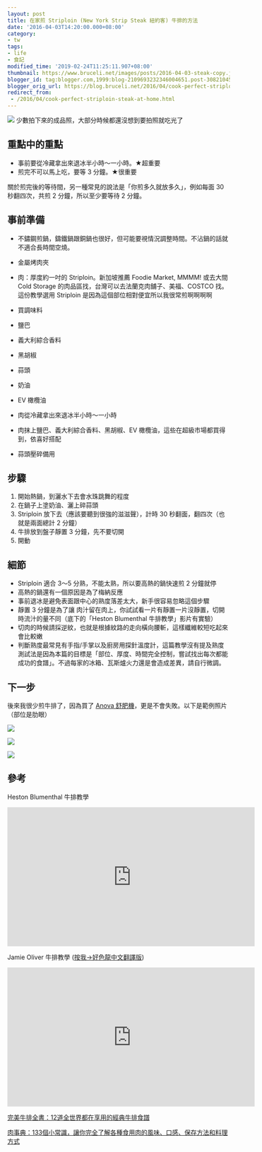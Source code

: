 ```yaml
---
layout: post
title: 在家煎 Striploin (New York Strip Steak 紐約客) 牛排的方法
date: '2016-04-03T14:20:00.000+08:00'
category:
- tw
tags:
- life
- 食記
modified_time: '2019-02-24T11:25:11.907+08:00'
thumbnail: https://www.bruceli.net/images/posts/2016-04-03-steak-copy.jpg
blogger_id: tag:blogger.com,1999:blog-2109693232346004651.post-3082104571371522013
blogger_orig_url: https://blog.bruceli.net/2016/04/cook-perfect-striploin-steak-at-home.html
redirect_from:
 - /2016/04/cook-perfect-striploin-steak-at-home.html
---
```


![](/images/posts/2016-04-03-steak-copy.jpg)
<span>少數拍下來的成品照，大部分時候都還沒想到要拍照就吃光了</span>

## 重點中的重點

- 事前要從冷藏拿出來退冰半小時～一小時。★超重要
- 煎完不可以馬上吃，要等 3 分鐘。★很重要

關於煎完後的等待間，另一種常見的說法是「你煎多久就放多久」，例如每面 30 秒翻四次，共煎 2 分鐘，所以至少要等待 2 分鐘。

## 事前準備

- 不鏽鋼煎鍋，鑄鐵鍋跟銅鍋也很好，但可能要視情況調整時間。不沾鍋的話就不適合長時間空燒。
- 金屬烤肉夾
- 肉：厚度約一吋的 Striploin。新加坡推薦 Foodie Market, MMMM! 或去大間 Cold Storage 的肉品區找，台灣可以去法蘭克肉舖子、美福、COSTCO 找。這份教學選用 Striploin 是因為這個部位相對便宜所以我很常煎啊啊啊啊
- 買調味料

- 鹽巴
- 義大利綜合香料
- 黑胡椒
- 蒜頭
- 奶油
- EV 橄欖油

- 肉從冷藏拿出來退冰半小時～一小時
- 肉抹上鹽巴、義大利綜合香料、黑胡椒、EV 橄欖油，這些在超級市場都買得到，依喜好搭配
- 蒜頭壓碎備用

## 步驟

1. 開始熱鍋，到灑水下去會水珠跳舞的程度
2. 在鍋子上塗奶油、灑上碎蒜頭
3. Striploin 放下去（應該要聽到很強的滋滋聲），計時 30 秒翻面，翻四次（也就是兩面總計 2 分鐘）
4. 牛排放到盤子靜置 3 分鐘，先不要切開
5. 開動

## 細節

- Striploin 適合 3～5 分熟，不能太熟，所以要高熱的鍋快速煎 2 分鐘就停
- 高熱的鍋還有一個原因是為了梅納反應
- 事前退冰是避免表面跟中心的熟度落差太大，新手很容易忽略這個步驟
- 靜置 3 分鐘是為了讓 肉汁留在肉上，你試試看一片有靜置一片沒靜置，切開時流汁的量不同（底下的「Heston Blumenthal 牛排教學」影片有實驗）
- 切肉的時候請採逆紋，也就是根據紋路的走向橫向腰斬，這樣纖維較短吃起來會比較嫩
- 判斷熟度最常見有手指/手掌以及廚房用探針溫度計，這篇教學沒有提及熟度測試法是因為本篇的目標是「部位、厚度、時間完全控制，嘗試找出每次都能成功的食譜」。不過每家的冰箱、瓦斯爐火力還是會造成差異，請自行微調。

## 下一步

後來我很少煎牛排了，因為買了 [Anova 舒肥機](https://zh-tw.anovaculinary.com/)，更是不會失敗。以下是範例照片（部位是肋眼）

![](/images/posts/2016-04-03-IMAG0242-2.jpeg)

![](/images/posts/2016-04-03-IMG_0112.jpeg)

![](/images/posts/2016-04-03-IMG_2596.jpeg)

## 參考

Heston Blumenthal 牛排教學
 
<iframe width="560" height="315" src="https://www.youtube.com/embed/kR6ZxmY9wVk?si=_SeOqrV4KpbxEBqN" title="YouTube video player" frameborder="0" allow="accelerometer; autoplay; clipboard-write; encrypted-media; gyroscope; picture-in-picture; web-share" referrerpolicy="strict-origin-when-cross-origin" allowfullscreen></iframe>

Jamie Oliver 牛排教學 ([按我→好色龍中文翻譯版](http://hornydragon.blogspot.com/2014/07/blog-post_18.html)) 

<iframe width="560" height="315" src="https://www.youtube.com/embed/46eRIxVxkG8?si=6yWUmaqlsTTQyeFA" title="YouTube video player" frameborder="0" allow="accelerometer; autoplay; clipboard-write; encrypted-media; gyroscope; picture-in-picture; web-share" referrerpolicy="strict-origin-when-cross-origin" allowfullscreen></iframe>

[完美牛排全書：12道全世界都在享用的經典牛排食譜 ](<http://www.books.com.tw/exep/assp.php/bruceli/products/0010542242?utm_source=bruceli&utm_medium=ap-books&utm_content=recommend&utm_campaign=ap-201604>)

[肉事典：133個小常識，讓你完全了解各種食用肉的風味、口感、保存方法和料理方式 ](<http://www.books.com.tw/exep/assp.php/bruceli/products/0010623351?utm_source=bruceli&utm_medium=ap-books&utm_content=recommend&utm_campaign=ap-201604>)
